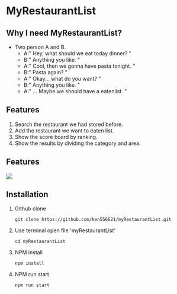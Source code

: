 # MyRestaurantList

## Why I need MyRestaurantList?
* Two person A and B.
    * A:" Hey, what should we eat today dinner? "
    * B:" Anything you like. "
    * A:" Cool, then we gonna have pasta tonight. "
    * B:" Pasta again? "
    * A:" Okay... what do you want? "
    * B:" Anything you like. "
    * A:" ... Maybe we should have a eatenlist. "

## Features
1. Search the restaurant we had stored before.
2. Add the restaurant we want to eaten list.
3. Show the score board by ranking.
4. Show the results by dividing the category and area.

## Features
![](https://i.screenshot.net/73z4pcg)

## Installation
1. Github clone

    `git clone https://github.com/ken556621/myRestaurantList.git`
    
2. Use terminal open file 'myRestaurantList'

     `cd myRestaurantList`
     
3. NPM install

    `npm install`
    
4. NPM run start

    `npm run start`

